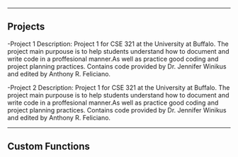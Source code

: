 ----------
Projects
----------

-Project 1
    Description:
        Project 1 for CSE 321 at the University at Buffalo. The project main purpouse is to help 
        students understand how to document and write code in a proffesional manner.As well as 
        practice good coding and project planning practices. Contains code provided by 
        Dr. Jennifer Winikus and edited by Anthony R. Feliciano.


-Project 2
    Description:
        Project 1 for CSE 321 at the University at Buffalo. The project main purpouse is to help 
        students understand how to document and write code in a proffesional manner.As well as 
        practice good coding and project planning practices. Contains code provided by 
        Dr. Jennifer Winikus and edited by Anthony R. Feliciano.


----------
Custom Functions
----------